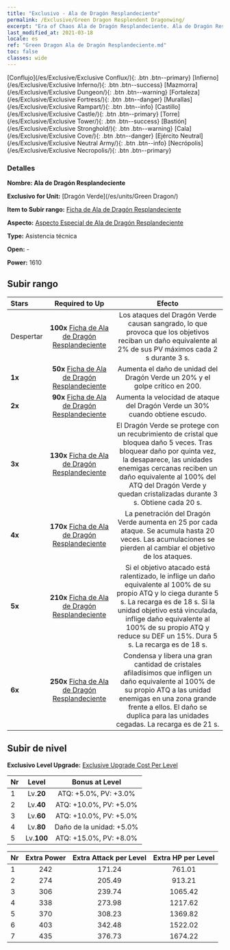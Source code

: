 ```yaml
---
title: "Exclusivo - Ala de Dragón Resplandeciente"
permalink: /Exclusive/Green Dragon Resplendent Dragonwing/
excerpt: "Era of Chaos Ala de Dragón Resplandeciente. Ala de Dragón Resplandeciente. Era of Chaos Exclusivo Ala de Dragón Resplandeciente. Dragón Verde Exclusivo."
last_modified_at: 2021-03-18
locale: es
ref: "Green Dragon Ala de Dragón Resplandeciente.md"
toc: false
classes: wide
---
```

 [Conflujo](/es/Exclusive/Exclusive Conflux/){: .btn .btn--primary} [Infierno](/es/Exclusive/Exclusive Inferno/){: .btn .btn--success} [Mazmorra](/es/Exclusive/Exclusive Dungeon/){: .btn .btn--warning} [Fortaleza](/es/Exclusive/Exclusive Fortress/){: .btn .btn--danger} [Murallas](/es/Exclusive/Exclusive Rampart/){: .btn .btn--info} [Castillo](/es/Exclusive/Exclusive Castle/){: .btn .btn--primary} [Torre](/es/Exclusive/Exclusive Tower/){: .btn .btn--success} [Bastión](/es/Exclusive/Exclusive Stronghold/){: .btn .btn--warning} [Cala](/es/Exclusive/Exclusive Cove/){: .btn .btn--danger} [Ejército Neutral](/es/Exclusive/Exclusive Neutral Army/){: .btn .btn--info} [Necrópolis](/es/Exclusive/Exclusive Necropolis/){: .btn .btn--primary} 

### Detalles
 **Nombre: Ala de Dragón Resplandeciente** 

 **Exclusivo for Unit:** [Dragón Verde](/es/units/Green Dragon/) 

 **Item to Subir rango:** [Ficha de Ala de Dragón Resplandeciente](/es/Items/con_976/)

 **Aspecto:** [Aspecto Especial de Ala de Dragón Resplandeciente](/es/Items/con_644/)

 **Type:** Asistencia técnica

 **Open:** -

 **Power:** 1610

## Subir rango

  |     Stars    |  Required to Up | Efecto |
  |:-------------|:---------------:|:---------------:|
  |  Despertar  | **100x** [Ficha de Ala de Dragón Resplandeciente](/es/Items/con_976/) | Los ataques del Dragón Verde causan sangrado, lo que provoca que los objetivos reciban un daño equivalente al 2% de sus PV máximos cada 2 s durante 3 s. |
  | **1x** <i class="fas fa-star"/> | **50x** [Ficha de Ala de Dragón Resplandeciente](/es/Items/con_976/) | Aumenta el daño de unidad del Dragón Verde un 20% y el golpe crítico en 200. |
  | **2x** <i class="fas fa-star"/> | **90x** [Ficha de Ala de Dragón Resplandeciente](/es/Items/con_976/) | Aumenta la velocidad de ataque del Dragón Verde un 30% cuando obtiene escudo. |
  | **3x** <i class="fas fa-star"/> | **130x** [Ficha de Ala de Dragón Resplandeciente](/es/Items/con_976/) | <Guardia de Cristal> El Dragón Verde se protege con un recubrimiento de cristal que bloquea daño 5 veces. Tras bloquear daño por quinta vez, la <Guardia de Cristal> desaparece, las unidades enemigas cercanas reciben un daño equivalente al 100% del ATQ del Dragón Verde y quedan cristalizadas durante 3 s. Obtiene <Guardia de Cristal> cada 20 s. |
  | **4x** <i class="fas fa-star"/> | **170x** [Ficha de Ala de Dragón Resplandeciente](/es/Items/con_976/) | La penetración del Dragón Verde aumenta en 25 por cada ataque. Se acumula hasta 20 veces. Las acumulaciones se pierden al cambiar el objetivo de los ataques. |
  | **5x** <i class="fas fa-star"/> | **210x** [Ficha de Ala de Dragón Resplandeciente](/es/Items/con_976/) | <Imparable> Si el objetivo atacado está ralentizado, le inflige un daño equivalente al 100% de su propio ATQ y lo ciega durante 5 s. La recarga es de 18 s. Si la unidad objetivo está vinculada, inflige daño equivalente al 100% de su propio ATQ y reduce su DEF un 15%. Dura 5 s. La recarga es de 18 s. |
  | **6x** <i class="fas fa-star"/> | **250x** [Ficha de Ala de Dragón Resplandeciente](/es/Items/con_976/) | <Espinas de Diamante> Condensa y libera una gran cantidad de cristales afiladísimos que infligen un daño equivalente al 100% de su propio ATQ a las unidad enemigas en una zona grande frente a ellos. El daño se duplica para las unidades cegadas. La recarga es de 21 s. |


## Subir de nivel
 **Exclusivo Level Upgrade:** [Exclusive Upgrade Cost Per Level](/Exclusive/ExclusiveUpgradeCostPerLevel/)

  |  Nr  |   Level  | Bonus at Level |
  |:-----|:--------:|:--------------:|
  | 1 | Lv.**20** | ATQ: +5.0%, PV: +3.0% |
  | 2 | Lv.**40** | ATQ: +10.0%, PV: +5.0% |
  | 3 | Lv.**60** | ATQ: +10.0%, PV: +5.0% |
  | 4 | Lv.**80** | Daño de la unidad: +5.0% |
  | 5 | Lv.**100** | ATQ: +15.0%, PV: +8.0% |


  |  Nr  |  Extra Power | Extra Attack per Level | Extra HP per Level |
  |:-----|:--------:|:--------:|:--------:|
  | 1 | 242 | 171.24 | 761.01 |
  | 2 | 274 | 205.49 | 913.21 |
  | 3 | 306 | 239.74 | 1065.42 |
  | 4 | 338 | 273.98 | 1217.62 |
  | 5 | 370 | 308.23 | 1369.82 |
  | 6 | 403 | 342.48 | 1522.02 |
  | 7 | 435 | 376.73 | 1674.22 |


